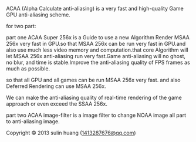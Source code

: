 ACAA (Alpha Calculate anti-aliasing) is a very fast and high-quality Game GPU anti-aliasing scheme.

for two part:

part one ACAA Super 256x is a Guide to use a new Algorithm Render MSAA 256x very fast in GPU.so that MSAA 256x can be run very fast in GPU.and also use much less video memory and computation.that core Algorithm will let MSAA 256x anti-aliasing run very fast.Game anti-aliasing will no ghost, no blur, and time is stable.Improve the anti-aliasing quality of FPS frames as much as possible.

so that all GPU and all games can be run MSAA 256x very fast. and also Deferred Rendering can use MSAA 256x.

We can make the anti-aliasing quality of real-time rendering of the game approach or even exceed the SSAA 256x.

part two ACAA image-filter is a image filter to change NOAA image all part to anti-aliasing image.


Copyright © 2013 sulin huang  (1413287676@qq.com)
